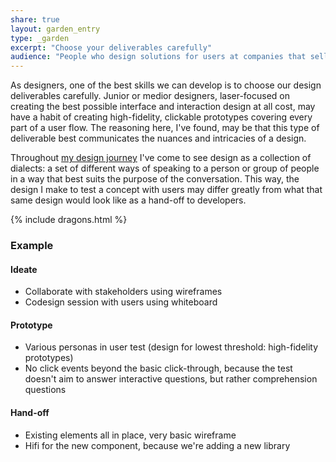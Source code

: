 ```yaml
---
share: true
layout: garden_entry
type: _garden
excerpt: "Choose your deliverables carefully"
audience: "People who design solutions for users at companies that sell digital products, and who are tasked with handing those solutions off to developers."
---
```

As designers, one of the best skills we can develop is to choose our design deliverables carefully. Junior or medior designers, laser-focused on creating the best possible interface and interaction design at all cost, may have a habit of creating high-fidelity, clickable prototypes covering every part of a user flow. The reasoning here, I've found, may be that this type of deliverable best communicates the nuances and intricacies of a design. 

Throughout [my design journey](/work) I've come to see design as a collection of dialects: a set of different ways of speaking to a person or group of people in a way that best suits the purpose of the conversation. This way, the design I make to test a concept with users may differ greatly from what that same design would look like as a hand-off to developers.

{% include dragons.html %}

### Example

#### Ideate
- Collaborate with stakeholders using wireframes
- Codesign session with users using whiteboard

#### Prototype
- Various personas in user test (design for lowest threshold: high-fidelity prototypes)
- No click events beyond the basic click-through, because the test doesn't aim to answer interactive questions, but rather comprehension questions

#### Hand-off
- Existing elements all in place, very basic wireframe
- Hifi for the new component, because we're adding a new library


